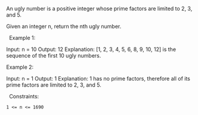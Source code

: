 An ugly number is a positive integer whose prime factors are limited to 2, 3, and 5.

Given an integer n, return the nth ugly number.

 
Example 1:

Input: n = 10
Output: 12
Explanation: [1, 2, 3, 4, 5, 6, 8, 9, 10, 12] is the sequence of the first 10 ugly numbers.


Example 2:

Input: n = 1
Output: 1
Explanation: 1 has no prime factors, therefore all of its prime factors are limited to 2, 3, and 5.


 
Constraints:


	1 <= n <= 1690

